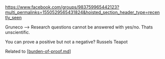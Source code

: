https://www.facebook.com/groups/983759965442123?multi_permalinks=1550529565431824&hoisted_section_header_type=recently_seen

Gruneco --> Research questions cannot be answered with yes/no. Thats unscientific.

You can prove a positive but not a negative? Russels Teapot

Related to [[burden-of-proof.md]]

[//begin]: # "Autogenerated link references for markdown compatibility"
[burden-of-proof.md]: .././bubbles/stub "burden-of-proof.md"
[//end]: # "Autogenerated link references"

